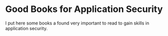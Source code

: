 # Good Books for Application Security

I put here some books a found very important to read to gain skills in application security.
